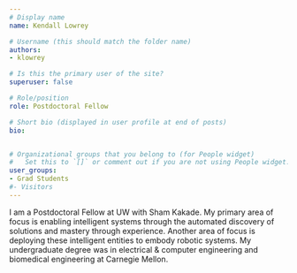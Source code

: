 ```yaml
---
# Display name
name: Kendall Lowrey

# Username (this should match the folder name)
authors:
- klowrey

# Is this the primary user of the site?
superuser: false

# Role/position
role: Postdoctoral Fellow

# Short bio (displayed in user profile at end of posts)
bio:


# Organizational groups that you belong to (for People widget)
#   Set this to `[]` or comment out if you are not using People widget.
user_groups:
- Grad Students
#- Visitors
---
```

I am a Postdoctoral Fellow at UW with Sham Kakade. My primary area of focus is
enabling intelligent systems through the automated discovery of solutions and mastery
through experience. Another area of focus is deploying these intelligent entities to
embody robotic systems. My undergraduate degree was in electrical & computer engineering
and biomedical engineering at Carnegie Mellon.
